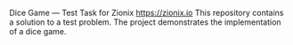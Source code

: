 Dice Game — Test Task for Zionix
https://zionix.io
This repository contains a solution to a test problem.
The project demonstrates the implementation of a dice game.

